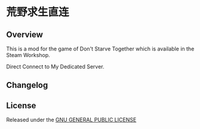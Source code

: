 # 荒野求生直连

## Overview

This is a mod for the game of Don't Starve Together which is available in the Steam Workshop. 

Direct Connect to My Dedicated Server.

## Changelog

## License

Released under the [GNU GENERAL PUBLIC LICENSE](https://www.gnu.org/licenses/gpl-3.0.en.html)